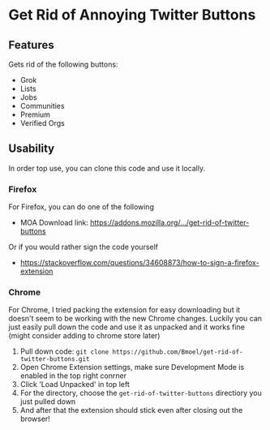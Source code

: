 # Get Rid of Annoying Twitter Buttons
## Features
Gets rid of the following buttons:
- Grok
- Lists
- Jobs
- Communities
- Premium
- Verified Orgs
## Usability
In order top use, you can clone this code and use it locally.  
### Firefox
For Firefox, you can do one of the following
- MOA Download link: https://addons.mozilla.org/…/get-rid-of-twitter-buttons
  
Or if you would rather sign the code yourself
- https://stackoverflow.com/questions/34608873/how-to-sign-a-firefox-extension

### Chrome
For Chrome, I tried packing the extension for easy downloading but it doesn't seem to be working with the new Chrome changes. Luckily you can just easily pull down the code and use it as unpacked and it works fine (might consider adding to chrome store later)
1) Pull down code: `git clone https://github.com/Bmoel/get-rid-of-twitter-buttons.git`
2) Open Chrome Extension settings, make sure Development Mode is enabled in the top right conrner
3) Click 'Load Unpacked' in top left
4) For the directory, choose the `get-rid-of-twitter-buttons` directiory you just pulled down
5) And after that the extension should stick even after closing out the browser!
